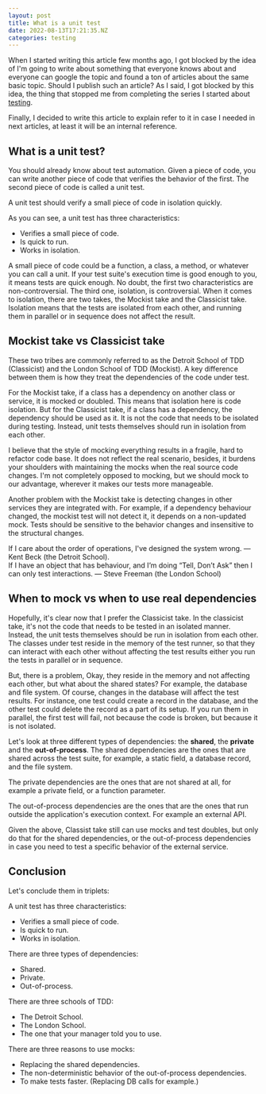 ```yaml
---
layout: post
title: What is a unit test
date: 2022-08-13T17:21:35.NZ
categories: testing
---
```


When I started writing this article few months ago, I got blocked by the 
idea of I'm going to write about something that everyone knows about and 
everyone can google the topic and found a ton of articles about the same 
basic topic. 
Should I publish such an article? As I said, I got blocked by this idea, the 
thing that stopped me from completing the series I started about [testing](/blog/testing/we-need-more-tests).

Finally, I decided to write this article to explain refer to it in case I 
needed in next articles, at least it will be an internal reference.

## What is a unit test?
You should already know about test automation. Given a piece of code, you 
can write another piece of code that verifies the behavior of the first. The 
second piece of code is called a unit test.

<p class="note">
A unit test should verify a small piece of code in isolation quickly.
</p> 

As you can see, a unit test has three characteristics:
- Verifies a small piece of code.
- Is quick to run.
- Works in isolation.

A small piece of code could be a function, a class, a method, or whatever 
you can call a unit. If your test suite's execution time is good enough to 
you, it means tests are quick enough. No doubt, the first two 
characteristics are non-controversial. The third one, isolation, is 
controversial. When it comes to isolation, there are two takes, the Mockist 
take and the Classicist take. Isolation means that the tests are 
isolated from each other, and running them in parallel or in sequence does 
not affect the result.

## Mockist take vs Classicist take
These two tribes are commonly referred to as the Detroit School of TDD 
(Classicist) and the London School of TDD (Mockist). A key difference 
between them is how they treat the dependencies of the code under test.

For the Mockist take, if a class has a dependency on another class or 
service, it is mocked or doubled. This means that isolation here is code 
isolation. But for the Classicist take, if a class has a dependency, the 
dependency should be used as it. It is not the code that needs to be 
isolated during testing. Instead, unit tests themselves should run in 
isolation from each other.

I believe that the style of mocking everything results in a fragile, hard to 
refactor code base. It does not reflect the real scenario, besides, it 
burdens your shoulders with maintaining the mocks when the real source code
changes. I'm not completely opposed to mocking, but we should mock to our 
advantage, wherever it makes our tests more manageable.

Another problem with the Mockist take is detecting changes in other services 
they are integrated with. For example, if a dependency behaviour changed, 
the mockist test will not detect it, it depends on a non-updated mock. Tests 
should be sensitive to the behavior changes and insensitive to the 
structural changes.

<div class="quote">
If I care about the order of operations, I've designed the system wrong. — 
Kent Beck (the Detroit School).
</div>

<div class="quote">
If I have an object that has behaviour, and I’m doing “Tell, Don’t Ask” then 
I can only test interactions. — Steve Freeman (the London School)
</div>

## When to mock vs when to use real dependencies
Hopefully, it's clear now that I prefer the Classicist take. In the 
classicist take, it's not the code that needs to be tested in an isolated 
manner. Instead, the unit tests themselves should be run in isolation from 
each other. The classes under test reside in the memory of the test runner, 
so that they can interact with each other without affecting the test results 
either you run the tests in parallel or in sequence.

But, there is a problem, Okay, they reside in the memory and not affecting 
each other, but what about the shared states? For example, the database and 
file system. Of course, changes in the database will affect the test results.
For instance, one test could create a record in the database, and the other 
test could delete the record as a part of its setup. If you run them in 
parallel, the first test will fail, not because the code is broken, but 
because it is not isolated.

Let's look at three different types of dependencies: the **shared**, the **private** 
and the **out-of-process**. The shared dependencies are the ones that are 
shared across the test suite, for example, a static field, a database record,
and the file system. 

The private dependencies are the ones that are not shared at all, for 
example a private field, or a function parameter.

The out-of-process dependencies are the ones that are the ones that run 
outside the application's execution context. For example an external API.

Given the above, Classist take still can use mocks and test doubles, but 
only do that for the shared dependencies, or the out-of-process dependencies 
in case you need to test a specific behavior of the external service.

## Conclusion
Let's conclude them in triplets:

A unit test has three characteristics:
- Verifies a small piece of code.
- Is quick to run.
- Works in isolation.

There are three types of dependencies:
- Shared.
- Private.
- Out-of-process.

There are three schools of TDD:
- The Detroit School.
- The London School.
- The one that your manager told you to use.

There are three reasons to use mocks:
- Replacing the shared dependencies.
- The non-deterministic behavior of the out-of-process dependencies.
- To make tests faster. (Replacing DB calls for example.)
